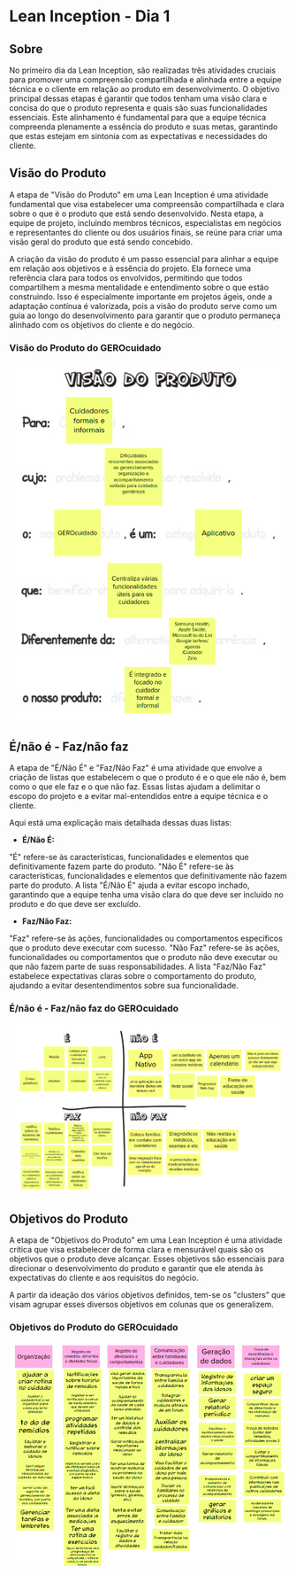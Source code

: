 # Lean Inception - Dia 1

## Sobre

No primeiro dia da Lean Inception, são realizadas três atividades cruciais para promover uma compreensão compartilhada e alinhada entre a equipe técnica e o cliente em relação ao produto em desenvolvimento. O objetivo principal dessas etapas é garantir que todos tenham uma visão clara e concisa do que o produto representa e quais são suas funcionalidades essenciais. Este alinhamento é fundamental para que a equipe técnica compreenda plenamente a essência do produto e suas metas, garantindo que estas estejam em sintonia com as expectativas e necessidades do cliente.

## Visão do Produto

A etapa de "Visão do Produto" em uma Lean Inception é uma atividade fundamental que visa estabelecer uma compreensão compartilhada e clara sobre o que é o produto que está sendo desenvolvido. Nesta etapa, a equipe de projeto, incluindo membros técnicos, especialistas em negócios e representantes do cliente ou dos usuários finais, se reúne para criar uma visão geral do produto que está sendo concebido.

A criação da visão do produto é um passo essencial para alinhar a equipe em relação aos objetivos e à essência do projeto. Ela fornece uma referência clara para todos os envolvidos, permitindo que todos compartilhem a mesma mentalidade e entendimento sobre o que estão construindo. Isso é especialmente importante em projetos ágeis, onde a adaptação contínua é valorizada, pois a visão do produto serve como um guia ao longo do desenvolvimento para garantir que o produto permaneça alinhado com os objetivos do cliente e do negócio.

### Visão do Produto do GEROcuidado

![Visão do Produto](../assets/imagens/lean_inception/visao_produto.png)

## É/não é - Faz/não faz


A etapa de "É/Não É" e "Faz/Não Faz" é uma atividade que envolve a criação de listas que estabelecem o que o produto é e o que ele não é, bem como o que ele faz e o que não faz. Essas listas ajudam a delimitar o escopo do projeto e a evitar mal-entendidos entre a equipe técnica e o cliente.

Aqui está uma explicação mais detalhada dessas duas listas:

* **É/Não É:**

"É" refere-se às características, funcionalidades e elementos que definitivamente fazem parte do produto.
"Não É" refere-se às características, funcionalidades e elementos que definitivamente não fazem parte do produto.
A lista "É/Não É" ajuda a evitar escopo inchado, garantindo que a equipe tenha uma visão clara do que deve ser incluído no produto e do que deve ser excluído.

* **Faz/Não Faz:**

"Faz" refere-se às ações, funcionalidades ou comportamentos específicos que o produto deve executar com sucesso.
"Não Faz" refere-se às ações, funcionalidades ou comportamentos que o produto não deve executar ou que não fazem parte de suas responsabilidades.
A lista "Faz/Não Faz" estabelece expectativas claras sobre o comportamento do produto, ajudando a evitar desentendimentos sobre sua funcionalidade.

### É/não é - Faz/não faz do GEROcuidado

![É/não é - Faz/não faz](../assets/imagens/lean_inception/e_nao-faz_naofaz_gero.png )

## Objetivos do Produto

A etapa de "Objetivos do Produto" em uma Lean Inception é uma atividade crítica que visa estabelecer de forma clara e mensurável quais são os objetivos que o produto deve alcançar. Esses objetivos são essenciais para direcionar o desenvolvimento do produto e garantir que ele atenda às expectativas do cliente e aos requisitos do negócio.

A partir da ideação dos vários objetivos definidos, tem-se os "clusters" que visam agrupar esses diversos objetivos em colunas que os generalizem.

### Objetivos do Produto do GEROcuidado

![Objetivos do Produto](../assets/imagens/lean_inception/objetivos_do_produto.png)
